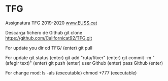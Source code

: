 # TFG
Assignatura TFG 2019-2020 www.EUSS.cat

Descarga fichero de Github
git clone https://github.com/Californicat92/TFG.git

For update you dir
cd TFG/ (enter)
git pull

For update
git status (enter)
git add "ruta/fitxer" (enter)
git commit -m "(afegir text)" (enter)
git push (enter)
user Github (enter)
pass Github (enter)

For change mod:
ls -als (executable)
chmod +777 (executable)
